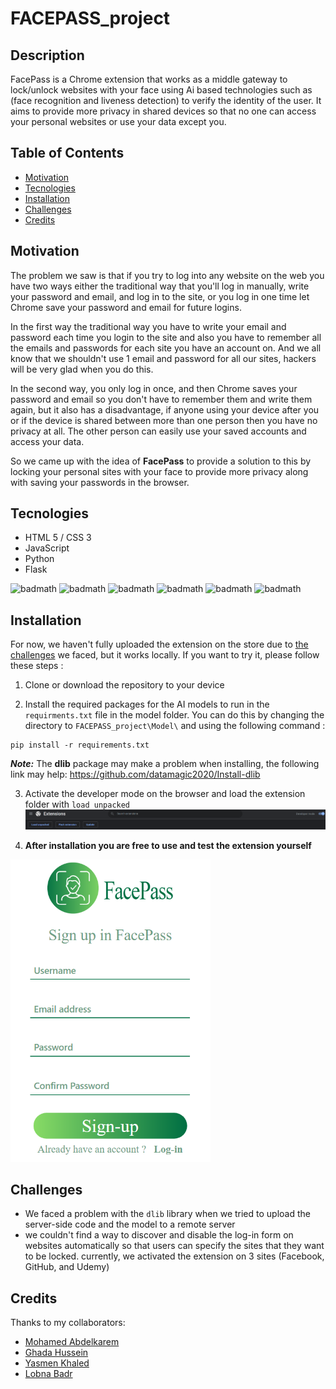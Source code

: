 # FACEPASS_project

## Description

FacePass is a Chrome extension that works as a middle gateway to lock/unlock websites with your face using Ai based technologies such as (face recognition and liveness detection) to verify the identity of the user. It aims to provide more privacy in shared devices so that no one can access your personal websites or use your data except you.

## Table of Contents

- [Motivation](#motivation)
- [Tecnologies](#tecnologies)
- [Installation](#installation)
- [Challenges](#challenges)
- [Credits](#credits)

## Motivation

The problem we saw is that if you try to log into any website on the web you have two ways either the traditional way that you'll log in manually, write your password and email, and log in to the site, or you log in one time let Chrome save your password and email for future logins.

In the first way the traditional way you have to write your email and password each time you login to the site and also you have to remember all the emails and passwords for each site you have an account on. And we all know that we shouldn't use 1 email and password for all our sites, hackers will be very glad when you do this.

In the second way, you only log in once, and then Chrome saves your password and email so you don't have to remember them and write them again, but it also has a disadvantage, if anyone using your device after you or if the device is shared between more than one person then you have no privacy at all. The other person can easily use your saved accounts and access your data.

So we came up with the idea of **FacePass** to provide a solution to this by locking your personal sites with your face to provide more privacy along with saving your passwords in the browser.

## Tecnologies

- HTML 5 / CSS 3
- JavaScript
- Python
- Flask

![badmath](https://img.shields.io/badge/Flask-000000?style=for-the-badge&logo=flask&logoColor=white)
![badmath](https://img.shields.io/badge/Jupyter-F37626.svg?&style=for-the-badge&logo=Jupyter&logoColor=white)
![badmath](https://img.shields.io/badge/JavaScript-323330?style=for-the-badge&logo=javascript&logoColor=F7DF1E)
![badmath](https://img.shields.io/badge/HTML5-E34F26?style=for-the-badge&logo=html5&logoColor=white)
![badmath](https://img.shields.io/badge/CSS3-1572B6?style=for-the-badge&logo=css3&logoColor=white)
![badmath](https://img.shields.io/badge/Python-FFD43B?style=for-the-badge&logo=python&logoColor=blue)

## Installation

For now, we haven't fully uploaded the extension on the store due to [the challenges](#challenges) we faced, but it works locally. If you want to try it, please follow these steps :

1. Clone or download the repository to your device

2. Install the required packages for the AI models to run in the `requirments.txt` file in the model folder. You can do this by changing the directory to `FACEPASS_project\Model\` and using the following command :

```
pip install -r requirements.txt
```

**_Note:_** The **dlib** package may make a problem when installing, the following link may help: https://github.com/datamagic2020/Install-dlib

3. Activate the developer mode on the browser and load the extension folder with `load unpacked`
   ![image](assets/Screenshot_1.png)

4. **After installation you are free to use and test the extension yourself**
<div>
  <img src="assets/Screenshot_2.png" style="width:320px">
</div>

## Challenges

- We faced a problem with the `dlib` library when we tried to upload the server-side code and the model to a remote server
- we couldn't find a way to discover and disable the log-in form on websites automatically so that users can specify the sites that they want to be locked. currently, we activated the extension on 3 sites (Facebook, GitHub, and Udemy)

## Credits

Thanks to my collaborators:

- [Mohamed Abdelkarem](https://github.com/Mohamed-Abdelkarem)
- [Ghada Hussein](https://github.com/ghada29)
- [Yasmen Khaled](https://github.com/YasmenKhaled)
- [Lobna Badr](https://github.com/lobnabadr)

